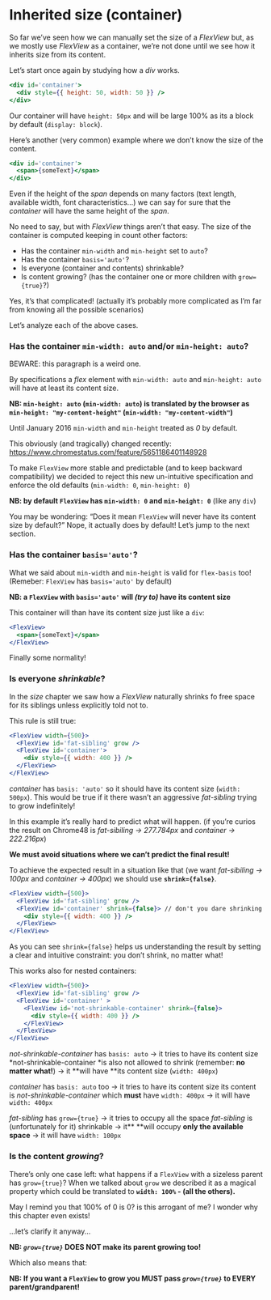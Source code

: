 # Inherited size (container)

So far we’ve seen how we can manually set the size of a *FlexView* but, as we mostly use *FlexView* as a container, we’re not done until we see how it inherits size from its content.

Let’s start once again by studying how a *div* works.

```jsx
<div id='container'>
  <div style={{ height: 50, width: 50 }} />
</div>
```

Our container will have `height: 50px` and will be large 100% as its a block by default (`display: block`).

Here’s another (very common) example where we don’t know the size of the content.

```jsx
<div id='container'>
  <span>{someText}</span>
</div>
```

Even if the height of the *span* depends on many factors (text length, available width, font characteristics…) we can say for sure that the *container* will have the same height of the *span*.

No need to say, but with *FlexView* things aren’t that easy.
The size of the container is computed keeping in count other factors:

- Has the container `min-width` and `min-height` set to `auto`?
- Has the container `basis='auto'`?
- Is everyone (container and contents) shrinkable?
- Is content growing? (has the container one or more children with `grow={true}`?)

Yes, it’s that complicated! (actually it’s probably more complicated as I’m far from knowing all the possible scenarios)

Let’s analyze each of the above cases.


### Has the container `min-width: auto` and/or `min-height: auto`?

BEWARE: this paragraph is a weird one.

By specifications a *flex* element with `min-width: auto` and `min-height: auto` will have at least its content size.

**NB: `min-height: auto` (`min-width: auto`) is translated by the browser as `min-height: "my-content-height"` (`min-width: "my-content-width"`)**

Until January 2016 `min-width` and `min-height` treated as _0_ by default.

This obviously (and tragically) changed recently: https://www.chromestatus.com/feature/5651186401148928

To make `FlexView` more stable and predictable (and to keep backward compatibility) we decided to reject this new un-intuitive specification and enforce the old defaults (`min-width: 0`, `min-height: 0`)

**NB: by default `FlexView` has `min-width: 0` and `min-height: 0`** (like any `div`)

You may be wondering: “Does it mean `FlexView` will never have its content size by default?”
Nope, it actually does by default! Let’s jump to the next section.


### Has the container `basis='auto'`?

What we said about `min-width` and `min-height` is valid for `flex-basis` too!
(Remeber: `FlexView` has `basis='auto'` by default)

**NB: a `FlexView` with `basis='auto'` will *(try to)* have its content size**

This container will than have its content size just like a `div`:

```jsx
<FlexView>
  <span>{someText}</span>
</FlexView>
```

Finally some normality!


### Is everyone *shrinkable*?

In the *size* chapter we saw how a *FlexView* naturally shrinks fo free space for its siblings unless explicitly told not to.

This rule is still true:

```jsx
<FlexView width={500}>
  <FlexView id='fat-sibling' grow />
  <FlexView id='container'>
    <div style={{ width: 400 }} />
  </FlexView>
</FlexView>
```

*container* has `basis: 'auto'` so it should have its content size (`width: 500px`).
This would be true if it there wasn’t an aggressive *fat-sibling* trying to grow indefinitely!

In this example it’s really hard to predict what will happen. (if you’re curios the result on Chrome48 is *fat-sibiling → 277.784px* and *container → 222.216px*)

**We must avoid situations where we can’t predict the final result!**

To achieve the expected result in a situation like that (we want *fat-sibiling → 100px* and *container → 400px*) we should use **`shrink={false}`**.

```jsx
<FlexView width={500}>
  <FlexView id='fat-sibling' grow />
  <FlexView id='container' shrink={false}> // don't you dare shrinking!
    <div style={{ width: 400 }} />
  </FlexView>
</FlexView>
```

As you can see `shrink={false}` helps us understanding the result by setting a clear and intuitive constraint: you don’t shrink, no matter what!

This works also for nested containers:

```jsx
<FlexView width={500}>
  <FlexView id='fat-sibling' grow />
  <FlexView id='container' >
    <FlexView id='not-shrinkable-container' shrink={false}>
      <div style={{ width: 400 }} />
    </FlexView>
  </FlexView>
</FlexView>
```

*not-shrinkable-container* has `basis: auto`
→ it tries to have its content size
*not-shrinkable-container *is also not allowed to shrink (remember: **no matter what!**)
→ it **will have **its content size (`width: 400px`)

*container* has `basis: auto` too
→ it tries to have its content size
its content is *not-shrinkable-container* which **must** have `width: 400px`
→ it will have `width: 400px`

*fat-sibling* has `grow={true}`
→ it tries to occupy all the space
*fat-sibling* is (unfortunately for it) shrinkable
→ it** **will occupy **only the available space**
→ it will have `width: 100px`



### Is the content *growing*?

There’s only one case left: what happens if a `FlexView` with a sizeless parent has `grow={true}`?
When we talked about `grow` we described it as a magical property which could be translated to
**`width: 100%` - (all the others).**

May I remind you that 100% of 0 is 0? is this arrogant of me? I wonder why this chapter even exists!

…let’s clarify it anyway...

**NB: *`grow={true}`* DOES NOT make its parent growing too!**

Which also means that:

**NB: If you want a `FlexView` to grow you MUST pass *`grow={true}`* to EVERY parent/grandparent!**
